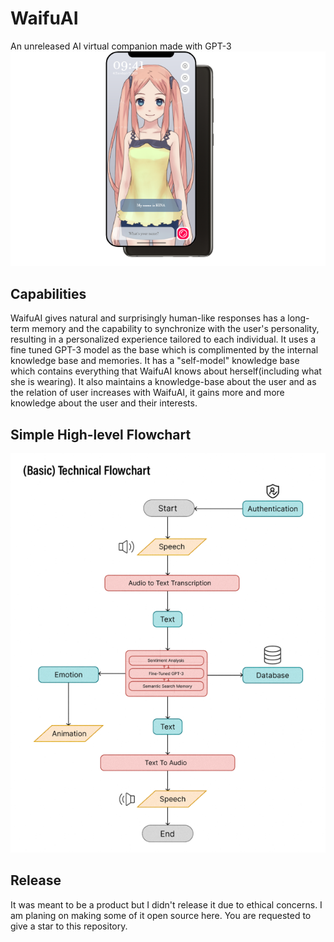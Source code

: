 # WaifuAI
An unreleased AI virtual companion made with GPT-3
![UI](/ui.png)
## Capabilities
WaifuAI gives natural and surprisingly human-like responses has a long-term memory and the capability to synchronize with the user's personality, resulting in a personalized experience tailored to each individual. It uses a fine tuned GPT-3 model as the base which is complimented by the internal knowledge base and memories. It has a "self-model" knowledge base which contains everything that WaifuAI knows about herself(including what she is wearing). It also maintains a knowledge-base about the user and as the relation of user increases with WaifuAI, it gains more and more knowledge about the user and their interests.
## Simple High-level Flowchart
![chart](/chart.png)
## Release
It was meant to be a product but I didn't release it due to ethical concerns. I am planing on making some of it open source here. You are requested to give a star to this repository.
